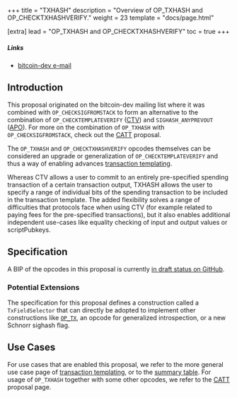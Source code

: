 +++
title = "TXHASH"
description = "Overview of OP_TXHASH and OP_CHECKTXHASHVERIFY."
weight = 23
template = "docs/page.html"

[extra]
lead = "OP_TXHASH and OP_CHECKTXHASHVERIFY"
toc = true
+++


##### Links

- [bitcoin-dev e-mail](https://lists.linuxfoundation.org/pipermail/bitcoin-dev/2022-January/019813.html)


## Introduction

This proposal originated on the bitcoin-dev mailing list where it was combined with
`OP_CHECKSIGFROMSTACK` to form an alternative to the combination of `OP_CHECKTEMPLATEVERIFY`
([CTV](/proposals/ctv)) and `SIGHASH_ANYPREVOUT` ([APO](/proposals/apo)). For more on the
combination of `OP_TXHASH` with `OP_CHECKSIGFROMSTACK`, check out the [CATT](/proposals/catt)
proposal.

The `OP_TXHASH` and `OP_CHECKTXHASHVERIFY` opcodes themselves can be considered an upgrade or
generalization of `OP_CHECKTEMPLATEVERIFY` and thus a way of enabling
advances [transaction templating](/use-cases/tx-templating).

Whereas CTV allows a user to commit to an entirely pre-specified spending transaction of a certain
transaction output, TXHASH allows the user to specify a range of individual bits of the spending
transaction to be included in the transaction template. The added flexibility solves a range of
difficulties that protocols face when using CTV (for example related to paying fees for the
pre-specified transactions), but it also enables additional independent use-cases like equality
checking of input and output values or scriptPubkeys.


## Specification

A BIP of the opcodes in this proposal is currently [in draft status on
GitHub](https://github.com/bitcoin/bips/pull/1500).

### Potential Extensions

The specification for this proposal defines a construction called a `TxFieldSelector` that can
directly be adopted to implement other constructions like
[`OP_TX`](/proposals/direct-introspection), an opcode for generalized introspection, or a new
Schnorr sighash flag.


## Use Cases

For use cases that are enabled this proposal, we refer to the more general use case page of
[transaction templating](/use-cases/tx-templating), or to the [summary
table](/overview/summary). For usage of `OP_TXHASH` together with some other opcodes, we refer
to the [CATT](/proposals/catt) proposal page.

